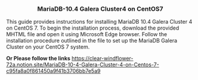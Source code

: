 
<h3 align="center">MariaDB-10.4 Galera Cluster4 on CentOS7</h3>

This guide provides instructions for installing MariaDB 10.4 Galera Cluster 4 on CentOS 7. To begin the installation process, download the provided MHTML file and open it using Microsoft Edge browser. 
Follow the installation procedure outlined in the file to set up the MariaDB Galera Cluster on your CentOS 7 system.

**Or Please follow the links** https://clear-windflower-72a.notion.site/MariaDB-10-4-Galera-Cluster-4-on-Centos-7-c95fa8a0f861450a9f41b3706bb7e5a9
